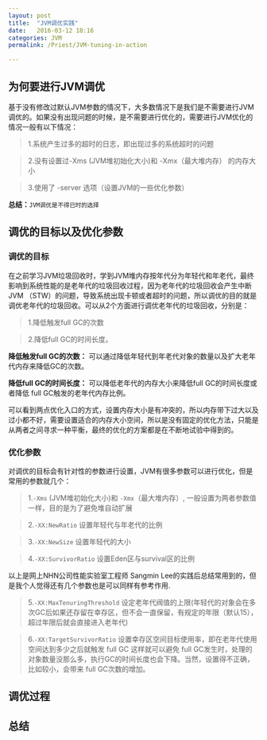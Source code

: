 ```yaml
---
layout: post
title:  "JVM调优实践"
date:   2016-03-12 18:16
categories: JVM
permalink: /Priest/JVM-tuning-in-action

---
```



<h2>为何要进行JVM调优</h2>
	
基于没有修改过默认JVM参数的情况下，大多数情况下是我们是不需要进行JVM调优的。如果没有出现问题的时候，是不需要进行优化的，需要进行JVM优化的情况一般有以下情况：

>1.系统产生过多的超时的日志，即出现过多的系统超时的问题

>2.没有设置过-Xms (JVM堆初始化大小)和 -Xmx（最大堆内存） 的内存大小

>3.使用了 -server 选项（设置JVM的一些优化参数）

**总结：**`JVM调优是不得已时的选择`

<h2>调优的目标以及优化参数</h2>

<h3>调优的目标</h3>

在之前学习JVM垃圾回收时，学到JVM堆内存按年代分为年轻代和年老代，最终影响到系统性能的是老年代的垃圾回收过程，因为老年代的垃圾回收会产生中断JVM （STW）的问题，导致系统出现卡顿或者超时的问题，所以调优的目的就是调优老年代的垃圾回收。可以从2个方面进行调优老年代的垃圾回收，分别是：

>1.降低触发full GC的次数

>2.降低full GC的时间长度。

**降低触发full GC的次数：**   可以通过降低年轻代到年老代对象的数量以及扩大老年代内存来降低GC的次数。

**降低full GC的时间长度：**   可以降低老年代的内存大小来降低full GC的时间长度或者降低 full GC触发的老年代内存比例。

可以看到两点优化入口的方式，设置内存大小是有冲突的，所以内存带下过大以及过小都不好，需要设置适合的内存大小空间，所以是没有固定的优化方法，只能是从两者之间寻求一种平衡，最终的优化的方案都是在不断地试验中得到的。

<h3>优化参数</h3>

对调优的目标会有针对性的参数进行设置，JVM有很多参数可以进行优化，但是常用的参数就几个：

>1.`-Xms` (JVM堆初始化大小)和 `-Xmx`（最大堆内存）, 一般设置为两者参数值一样，目的是为了避免堆自动扩展

>2.`-XX:NewRatio` 设置年轻代与年老代的比例

>3.`-XX:NewSize` 设置年轻代的大小

>4.`-XX:SurvivorRatio`  设置Eden区与survival区的比例   


以上是网上NHN公司性能实验室工程师 Sangmin Lee的实践后总结常用到的，但是我个人觉得还有几个参数也是可以同样有参考作用.

>5.`-XX:MaxTenuringThreshold`  设定老年代阀值的上限(年轻代的对象会在多次GC后如果还存留在幸存区，但不会一直保留，有规定的年限（默认15），超过年限后就会直接进入老年代)

>6.`-XX:TargetSurvivorRatio`  设置幸存区空间目标使用率，即在老年代使用空间达到多少之后就触发 full  GC 这样就可以避免 full  GC发生时，处理的对象数量没那么多，执行GC的时间长度也会下降。当然，设置得不正确，比如较小，会带来 full  GC次数的增加。

<h2>调优过程</h2>

<h2>总结</h2>














